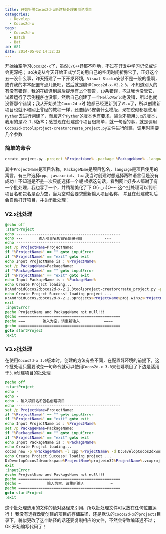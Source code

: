 ```yaml
---
title: 开始折腾Cocos2d-x新建批处理来创建项目
categories:
  - Develop
  - Cocos2d-x
tags:
  - Cocos2d-x
  - Batch
  - Bat
id: 681
date: 2014-05-02 14:32:32
---
```


开始抽空学习`Cocos2d-x`了，虽然`C/C++`还都不咋地，不过在开发中学习记忆或许会更深吧；
so决定从今天开始正式学习的用自己的空闲时间折腾它了，正好这个五一没什么事，昨天搭建了一下开发环境，`Visual Studio`安装不是一般的慢啊，或许我的本本配置有点儿低吧，然后就是编译`Cocos2d-x-V2.2.3`，不知道别人的有没有错误，我的在编译到最后提示有`15`个警告，`10`条错误，不过我也没管它，试着运行了示例程序也没事，然后自己创建了一个`HelloWorld`也没错，所以也就没管那个错误；我从开始关注`Cocos2d-x`时 她都已经更新到了`V2.x`了，所以创建新项目也就不和网上曾经的教程一样，还要给`VS`安装什么模版，现在貌似都是使用`Python`去进行创建了，而且这个`Python`的版本也有要求，貌似不能用`3.x`的版本，我用的是`V2.7.6`版本；感觉现在创建这个项目很简单，就一句话的事，就是调用`Cocos2d-xtoolsproject-creatorcreate_project.py`文件进行创建，调用时需要几个参数

### 简单的命令
```bat
create_project.py -project %ProjectName% -package %PackageName% -language cpp
```
其中`ProjectName`是项目名称，`PackageName`是项目包名，`language`是项目使用的寓言，有三种选择`cpp`、`javascript`、`lua`
我当时创建时想选择两种语言但是没有成功！不知道是不是一次只能选择一个呢
根据这句话，看到网上好多人都谢了有一个批处理，我也写了一个，并稍稍美化了下 O(∩_∩)O~~
这个批处理可以判断项目名和包名是否为空，当为空时会要求重新输入项目名称， 并且在创建成功后会自动打开项目，并关闭批处理：

### V2.x批处理
```bat
@echo off
:startProject
echo -----------------------------------------------
echo ---       输入项目名和包名创建项目          ---
echo -----------------------------------------------
set /p ProjectName=ProjectName:
if "%ProjectName%" == "" goto inputError
if "%ProjectName%" == "exit" goto exit
echo Input ProjectName is : %ProjectName%
set /p PackageName=PackageName:
if "%PackageName%" == "" goto inputError
if "%ProjectName%" == "exit" goto exit
echo Input PackageName is : %PackageName%
echo Create Project loading...
D:AndroidCocos2dcocos2d-x-2.2.3toolsproject-creatorcreate_project.py -project %ProjectName% -package %PackageName% -language cpp
echo Create Project Success! loading project ...
D:AndroidCocos2dcocos2d-x-2.2.3projects%ProjectName%proj.win32%ProjectName%.vcxproj
exit
:inputError
@echo ProjectName and PackageName not null!!!
@echo ==============================================
@echo ===        输入为空，请重新输入           ====
@echo ==============================================
goto startProject
:exit
```

### V3.x批处理
在使用`Cocos2d-x 3.0`版本时，创建的方法有些不同，在配置好环境的前提下，这个批处理只需要改变一句命令就可以使用`Cocos2d-x 3.0`来创建项目了下边是适用于`3.0`创建项目的批处理
```bat
@echo off
:startProject
echo -
echo -
echo - 输入项目名和包名创建项目
echo -----------------------------------------------
set /p ProjectName=ProjectName:
if "%ProjectName%" == "" goto inputError
if "%ProjectName%" == "exit" goto exit
echo Input ProjectName is : %ProjectName%
set /p PackageName=PackageName:
if "%PackageName%" == "" goto inputError
if "%ProjectName%" == "exit" goto exit
echo Input PackageName is : %PackageName%
echo Create Project loading...
cocos new -p %PackageName% -l cpp %ProjectName% -d D:DevelopCocos2dxworkspace
echo Create Project Success! loading project ...
D:DevelopCocos2dxworkspace%ProjectName%proj.win32%ProjectName%.vcxproj
exit
:inputError
@echo ProjectName and PackageName not null!!!
@echo ==============================================
@echo =            输入为空，请重新输入            =
@echo ==============================================
goto startProject
:exit
```
这个批处理选用的文件的绝对路径来引用，所以批处理文件可以放在任何位置运行！
我没有选择改变创建的项目的存储路径，还是默认的`Cocos2d-x`的`projects`目录下，貌似更改了这个路径的话还要复制相应的文件，不然会导致编译通不过；
Ok 开始编写代码了！